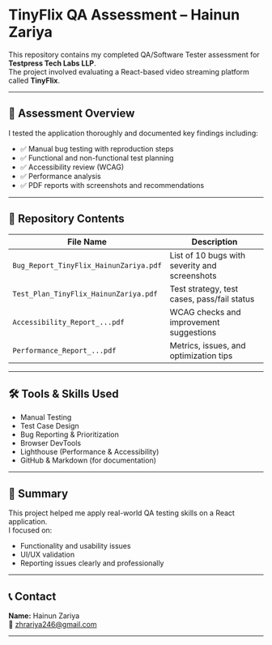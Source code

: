# TinyFlix QA Assessment – Hainun Zariya

This repository contains my completed QA/Software Tester assessment for **Testpress Tech Labs LLP**.  
The project involved evaluating a React-based video streaming platform called **TinyFlix**.

---

## 🧪 Assessment Overview

I tested the application thoroughly and documented key findings including:

- ✅ Manual bug testing with reproduction steps
- ✅ Functional and non-functional test planning
- ✅ Accessibility review (WCAG)
- ✅ Performance analysis
- ✅ PDF reports with screenshots and recommendations

---

## 📂 Repository Contents

| File Name                              | Description                                  |
|----------------------------------------|----------------------------------------------|
| `Bug_Report_TinyFlix_HainunZariya.pdf` | List of 10 bugs with severity and screenshots|
| `Test_Plan_TinyFlix_HainunZariya.pdf`  | Test strategy, test cases, pass/fail status  |
| `Accessibility_Report_...pdf`          | WCAG checks and improvement suggestions      |
| `Performance_Report_...pdf`            | Metrics, issues, and optimization tips       |

---

## 🛠️ Tools & Skills Used

- Manual Testing  
- Test Case Design  
- Bug Reporting & Prioritization  
- Browser DevTools  
- Lighthouse (Performance & Accessibility)  
- GitHub & Markdown (for documentation)

---

## 📌 Summary

This project helped me apply real-world QA testing skills on a React application.  
I focused on:
- Functionality and usability issues
- UI/UX validation
- Reporting issues clearly and professionally

---

## 📞 Contact

**Name:** Hainun Zariya  
📧 zhrariya246@gmail.com  

---
